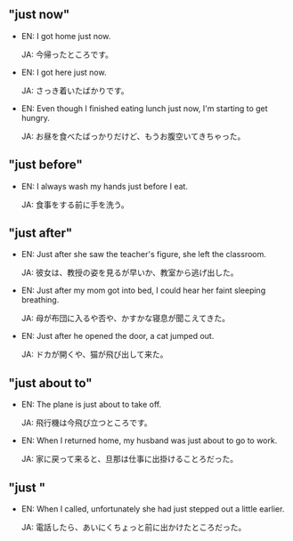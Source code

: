 ## "just now"

- EN: I got home just now.

  JA: 今帰ったところです。

- EN: I got here just now.

  JA: さっき着いたばかりです。

- EN: Even though I finished eating lunch just now, I'm starting to get hungry.

  JA: お昼を食べたばっかりだけど、もうお腹空いてきちゃった。

## "just before"

- EN: I always wash my hands just before I eat.

  JA: 食事をする前に手を洗う。

## "just after"

- EN: Just after she saw the teacher's figure, she left the classroom.

  JA: 彼女は、教授の姿を見るが早いか、教室から逃げ出した。

- EN: Just after my mom got into bed, I could hear her faint sleeping breathing.

  JA: 母が布団に入るや否や、かすかな寝息が聞こえてきた。

- EN: Just after he opened the door, a cat jumped out.

  JA: ドカが開くや、猫が飛び出して来た。

## "just about to"

- EN: The plane is just about to take off.

  JA: 飛行機は今飛び立つところです。

- EN: When I returned home, my husband was just about to go to work.

  JA: 家に戻って来ると、旦那は仕事に出掛けることろだった。

## "just <ACTION> <TIME>"

- EN: When I called, unfortunately she had just stepped out a little earlier.

  JA: 電話したら、あいにくちょっと前に出かけたところだった。
